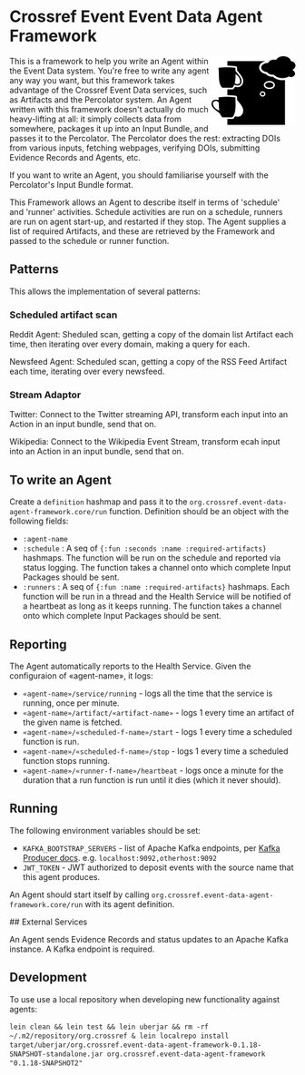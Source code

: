 # Crossref Event Event Data Agent Framework

<img src="doc/logo.png" align="right" style="float: right">

This is a framework to help you write an Agent within the Event Data system. You're free to write any agent any way you want, but this framework takes advantage of the Crossref Event Data services, such as Artifacts and the Percolator system. An Agent written with this framework doesn't actually do much heavy-lifting at all: it simply collects data from somewhere, packages it up into an Input Bundle, and passes it to the Percolator. The Percolator does the rest: extracting DOIs from various inputs, fetching webpages, verifying DOIs, submitting Evidence Records and Agents, etc.

If you want to write an Agent, you should familiarise yourself with the Percolator's Input Bundle format.

This Framework allows an Agent to describe itself in terms of 'schedule' and 'runner' activities. Schedule activities are run on a schedule, runners are run on agent start-up, and restarted if they stop. The Agent supplies a list of required Artifacts, and these are retrieved by the Framework and passed to the schedule or runner function.

## Patterns

This allows the implementation of several patterns:

### Scheduled artifact scan

Reddit Agent: Sheduled scan, getting a copy of the domain list Artifact each time, then iterating over every domain, making a query for each. 

Newsfeed Agent: Scheduled scan, getting a copy of the RSS Feed Artifact each time, iterating over every newsfeed.

### Stream Adaptor

Twitter: Connect to the Twitter streaming API, transform each input into an Action in an input bundle, send that on.

Wikipedia: Connect to the Wikipedia Event Stream, transform ecah input into an Action in an input bundle, send that on.

## To write an Agent

Create a `definition` hashmap and pass it to the `org.crossref.event-data-agent-framework.core/run` function. Definition should be an object with the following fields:

   - `:agent-name`
   - `:schedule` : A seq of `{:fun :seconds :name :required-artifacts}` hashmaps. The function will be run on the schedule and reported via status logging. The function takes a channel onto which complete Input Packages should be sent.
   - `:runners` : A seq of `{:fun :name :required-artifacts}` hashmaps. Each function will be run in a thread and the Health Service will be notified of a heartbeat as long as it keeps running. The function takes a channel onto which complete Input Packages should be sent.

## Reporting

The Agent automatically reports to the Health Service. Given the configuraion of «agent-name», it logs:

 - `«agent-name»/service/running` - logs all the time that the service is running, once per minute.
 - `«agent-name»/artifact/«artifact-name»` - logs 1 every time an artifact of the given name is fetched.
 - `«agent-name»/«scheduled-f-name»/start` - logs 1 every time a scheduled function is run.
 - `«agent-name»/«scheduled-f-name»/stop` - logs 1 every time a scheduled function stops running.
 - `«agent-name»/«runner-f-name»/heartbeat` - logs once a minute for the duration that a run function is run until it dies (which it never should).

## Running

The following environment variables should be set:

  - `KAFKA_BOOTSTRAP_SERVERS` - list of Apache Kafka endpoints, per [Kafka Producer docs](https://kafka.apache.org/documentation/#configuration). e.g. `localhost:9092,otherhost:9092`
  - `JWT_TOKEN` - JWT authorized to deposit events with the source name that this agent produces.
  
An Agent should start itself by calling `org.crossref.event-data-agent-framework.core/run` with its agent definition.

## External Services

An Agent sends Evidence Records and status updates to an Apache Kafka instance. A Kafka endpoint is required.

## Development

To use use a local repository when developing new functionality against agents:

    lein clean && lein test && lein uberjar && rm -rf ~/.m2/repository/org.crossref & lein localrepo install target/uberjar/org.crossref.event-data-agent-framework-0.1.18-SNAPSHOT-standalone.jar org.crossref.event-data-agent-framework  "0.1.18-SNAPSHOT2"
